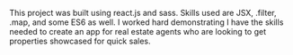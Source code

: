 This project was built using react.js and sass. Skills used are JSX, .filter, .map, and some ES6 as well. I worked hard demonstrating I have the skills needed to create an app for real estate agents who are looking to get properties showcased for quick sales. 
